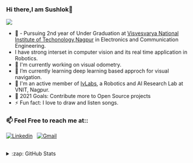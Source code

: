 ### Hi there,I am Sushlok👋
<!--
**sushlokshah/sushlokshah** is a ✨ _special_ ✨ repository because its `README.md` (this file) appears on your GitHub profile.

Here are some ideas to get you started:
-->
![](https://komarev.com/ghpvc/?username=sushlokshah)
- :school: - Pursuing 2nd year of Under Graduation at [Visvesvarya National Institute of Techonology,Nagpur](https://vnit.ac.in/) in Electronics and Communication Engineering.
- I have strong interset in computer vision and its real time application in Robotics.
- 🔭 I'm currently working on visual odometry.
- 🌱 I’m currently learning  deep learning based approch for visual navigation.
- 👯  I'm an active member of [IvLabs](https://www.ivlabs.in/), a Robotics and AI Research Lab at VNIT, Nagpur.
- 🥅 2021 Goals: Contribute more to Open Source projects
- ⚡ Fun fact: I love to draw and listen songs.

### 📫 Feel Free to reach me at::
[![Linkedin](https://img.shields.io/badge/LinkedIn-0077B5?style=for-the-badge&logo=linkedin&logoColor=white)][linkedin]
&nbsp;
[![Gmail](https://img.shields.io/badge/Gmail-D14836?style=for-the-badge&logo=gmail&logoColor=white)](mailto:sushlokshahkop3@gmail.com)
&nbsp;

[instagram]: https://instagram.com/codeSTACKr
[linkedin]: https://www.linkedin.com/in/sushlok-shah-a99233192/
 
 <br /> 
<details>
  <summary>:zap: GitHub Stats</summary>
  <img align="left" alt="sushlokshah's GitHub Stats" src = "https://github-readme-stats.vercel.app/api?username=sushlokshah&show_icons=true&hide_border=true"/>
</details>

<!--[![Top Langs](https://github-readme-stats.vercel.app/api/top-langs/?username=sushlokshah)](https://github.com/sushlokshah/github-readme-stats)

<img height="32" width="32" src="https://raw.githubusercontent.com/github/explore/80688e429a7d4ef2fca1e82350fe8e3517d3494d/topics/python/python.png" />
&nbsp;
<img height="32" width="32" src="https://raw.githubusercontent.com/github/explore/80688e429a7d4ef2fca1e82350fe8e3517d3494d/topics/c/c.png" />
&nbsp;
<img height="32" width="32" src="https://raw.githubusercontent.com/github/explore/80688e429a7d4ef2fca1e82350fe8e3517d3494d/topics/matlab/matlab.png" />
&nbsp;-->
